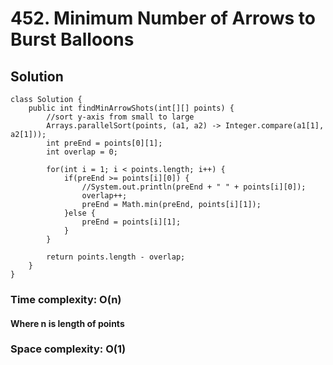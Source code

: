# 452. Minimum Number of Arrows to Burst Balloons
## Solution
```
class Solution {
    public int findMinArrowShots(int[][] points) {
        //sort y-axis from small to large
    	Arrays.parallelSort(points, (a1, a2) -> Integer.compare(a1[1], a2[1]));
    	int preEnd = points[0][1];
    	int overlap = 0;
    	
    	for(int i = 1; i < points.length; i++) {
    		if(preEnd >= points[i][0]) {
    			//System.out.println(preEnd + " " + points[i][0]);
    			overlap++;
    			preEnd = Math.min(preEnd, points[i][1]);
    		}else {
    			preEnd = points[i][1];
    		}
    	}
    	
        return points.length - overlap;
    }
}
```
### Time complexity: O(n)
#### Where n is length of points
### Space complexity: O(1)